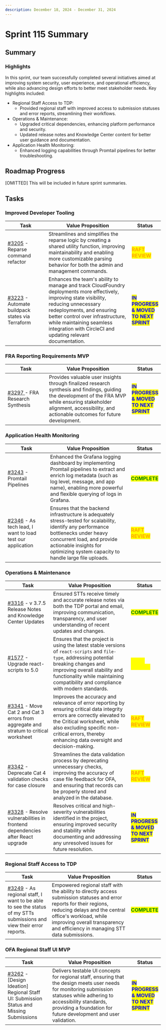 ```yaml
---
description: December 18, 2024 - December 31, 2024
---
```


# Sprint 115 Summary

## Summary

### Highlights

In this sprint, our team successfully completed several initiatives aimed at improving system security, user experience, and operational efficiency, while also advancing design efforts to better meet stakeholder needs. Key highlights included:

* Regional Staff Access to TDP:
  * Provided regional staff with improved access to submission statuses and error reports, streamlining their workflows.
* Operations & Maintenance:
  * Upgraded critical dependencies, enhancing platform performance and security.
  * Updated release notes and Knowledge Center content for better user guidance and documentation.
* Application Health Monitoring:
  * Enhanced logging capabilities through Promtail pipelines for better troubleshooting.

## Roadmap Progress&#x20;

\[OMITTED] This will be included in future sprint summaries.

## Tasks

### Improved Developer Tooling

<table><thead><tr><th width="176">Task</th><th width="445">Value Proposition</th><th>Status</th></tr></thead><tbody><tr><td><a href="https://app.zenhub.com/workspaces/sprint-board-5f18ab06dfd91c000f7e682e/issues/gh/raft-tech/tanf-app/3205">#3205</a> - Reparse command refactor</td><td>Streamlines and simplifies the reparse logic by creating a shared utility function, improving maintainability and enabling more customizable parsing behavior for both the admin and management commands.</td><td><mark style="color:orange;"><strong>RAFT REVIEW</strong></mark></td></tr><tr><td><a href="https://app.zenhub.com/workspaces/sprint-board-5f18ab06dfd91c000f7e682e/issues/gh/raft-tech/tanf-app/3223">#3223</a> - Automate buildpack states via Terraform</td><td>Enhances the team's ability to manage and track CloudFoundry deployments more effectively, improving state visibility, reducing unnecessary redeployments, and ensuring better control over infrastructure, while maintaining seamless integration with CircleCI and updating relevant documentation.</td><td><mark style="color:blue;"><strong>IN PROGRESS &#x26; MOVED TO NEXT SPRINT</strong></mark></td></tr></tbody></table>

### FRA Reporting Requirements MVP

<table><thead><tr><th width="176">Task</th><th width="445">Value Proposition</th><th>Status</th></tr></thead><tbody><tr><td><a href="https://app.zenhub.com/workspaces/sprint-board-5f18ab06dfd91c000f7e682e/issues/gh/raft-tech/tanf-app/3297">#3297 </a>- FRA Research Synthesis</td><td>Provides valuable user insights through finalized research synthesis and findings, guiding the development of the FRA MVP while ensuring stakeholder alignment, accessibility, and actionable outcomes for future development.</td><td><mark style="color:blue;"><strong>IN PROGRESS &#x26; MOVED TO NEXT SPRINT</strong></mark></td></tr></tbody></table>

### Application Health Monitoring

<table><thead><tr><th width="176">Task</th><th width="445">Value Proposition</th><th>Status</th></tr></thead><tbody><tr><td><a href="https://app.zenhub.com/workspaces/sprint-board-5f18ab06dfd91c000f7e682e/issues/gh/raft-tech/tanf-app/3243">#3243</a> - Promtail Pipelines</td><td>Enhanced the Grafana logging dashboard by implementing Promtail pipelines to extract and enrich log metadata (such as log level, message, and app name), enabling more powerful and flexible querying of logs in Grafana.</td><td><mark style="color:green;"><strong>COMPLETE</strong></mark></td></tr><tr><td><a href="https://app.zenhub.com/workspaces/sprint-board-5f18ab06dfd91c000f7e682e/issues/gh/raft-tech/tanf-app/2346">#2346</a> - As tech lead, I want to load test our application</td><td>Ensures that the backend infrastructure is adequately stress-tested for scalability, identify any performance bottlenecks under heavy concurrent load, and provide actionable insights for optimizing system capacity to handle large file uploads.</td><td><mark style="color:orange;"><strong>RAFT REVIEW</strong></mark></td></tr></tbody></table>

### Operations & Maintenance

<table><thead><tr><th width="176">Task</th><th width="445">Value Proposition</th><th>Status</th></tr></thead><tbody><tr><td><a href="https://app.zenhub.com/workspaces/sprint-board-5f18ab06dfd91c000f7e682e/issues/gh/raft-tech/tanf-app/3316">#3316</a> - v 3.7.5 Release Notes and Knowledge Center Updates</td><td>Ensured STTs receive timely and accurate release notes via both the TDP portal and email, improving communication, transparency, and user understanding of recent updates and changes.</td><td><mark style="color:green;"><strong>COMPLETE</strong></mark></td></tr><tr><td><a href="https://app.zenhub.com/workspaces/sprint-board-5f18ab06dfd91c000f7e682e/issues/gh/raft-tech/tanf-app/1577">#1577</a> - Upgrade react-scripts to 5.0</td><td>Ensures that the project is using the latest stable versions of <code>react-scripts</code> and <code>file-type</code>, addressing potential breaking changes and improving overall stability and functionality while maintaining compatibility and compliance with modern standards.</td><td><mark style="color:yellow;"><strong>QASP REVIEW</strong></mark></td></tr><tr><td><a href="https://app.zenhub.com/workspaces/sprint-board-5f18ab06dfd91c000f7e682e/issues/gh/raft-tech/tanf-app/3341">#3341</a> - Move Cat 2 and Cat 3 errors from aggregate and stratum to critical worksheet</td><td>Improves the accuracy and relevance of error reporting by ensuring critical data integrity errors are correctly elevated to the Critical worksheet, while also excluding specific non-critical errors, thereby enhancing data oversight and decision-making.</td><td><mark style="color:orange;"><strong>RAFT REVIEW</strong></mark></td></tr><tr><td><a href="https://app.zenhub.com/workspaces/sprint-board-5f18ab06dfd91c000f7e682e/issues/gh/raft-tech/tanf-app/3342">#3342</a> - Deprecate Cat 4 validation checks for case closure</td><td>Streamlines the data validation process by deprecating unnecessary checks, improving the accuracy of case file feedback for OFA, and ensuring that records can be properly stored and analyzed in the database.</td><td><mark style="color:orange;"><strong>RAFT REVIEW</strong></mark></td></tr><tr><td><a href="https://app.zenhub.com/workspaces/sprint-board-5f18ab06dfd91c000f7e682e/issues/gh/raft-tech/tanf-app/3328">#3328</a> - Resolve vulnerabilities in frontend dependencies after React upgrade</td><td>Resolves critical and high-severity vulnerabilities identified in the project, ensuring improved security and stability while documenting and addressing any unresolved issues for future resolution.</td><td><mark style="color:blue;"><strong>IN PROGRESS &#x26; MOVED TO NEXT SPRINT</strong></mark></td></tr></tbody></table>

### Regional Staff Access to TDP

<table><thead><tr><th width="176">Task</th><th width="445">Value Proposition</th><th>Status</th></tr></thead><tbody><tr><td><a href="https://app.zenhub.com/workspaces/sprint-board-5f18ab06dfd91c000f7e682e/issues/gh/raft-tech/tanf-app/3249">#3249</a> - As regional staff, I want to be able to see the status of my STTs submissions and view their error reports.</td><td>Empowered regional staff with the ability to directly access submission statuses and error reports for their regions, reducing delays and the central office's workload, while improving overall transparency and efficiency in managing STT data submissions.</td><td><mark style="color:green;"><strong>COMPLETE</strong></mark></td></tr></tbody></table>

### OFA Regional Staff UI MVP

<table><thead><tr><th width="176">Task</th><th width="445">Value Proposition</th><th>Status</th></tr></thead><tbody><tr><td><a href="https://app.zenhub.com/workspaces/sprint-board-5f18ab06dfd91c000f7e682e/issues/gh/raft-tech/tanf-app/3262">#3262</a> - [Design Ideation] Regional Staff UI: Submission Status and Missing Submissions</td><td>Delivers testable UI concepts for regional staff, ensuring that the design meets user needs for monitoring submission statuses while adhering to accessibility standards, providing a foundation for future development and user validation.</td><td><mark style="color:blue;"><strong>IN PROGRESS &#x26; MOVED TO NEXT SPRINT</strong></mark></td></tr></tbody></table>

